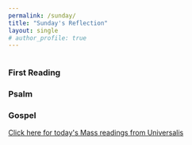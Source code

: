 ```yaml
---
permalink: /sunday/
title: "Sunday's Reflection"
layout: single
# author_profile: true
---
```


<script>
function receivedUniversalisItem(thing)
{var where=document.getElementById("Universalis_" + thing);
 if (where)
   where.style.display="block";
 };
function setUniversalisElement(thing,text)
{var where=document.getElementById("Universalis_" + thing);
 if (where)
   where.innerHTML=text;
 };
function universalisCallback(data)
{for (var thing in data)
  {receivedUniversalisItem(thing);
   var d=data[thing];
   if (typeof d != "object")
     {setUniversalisElement(thing,d)
	  }
	else
	 {for (var t in d)
	   {var dd=d[t];
	    setUniversalisElement(thing + "." + t,dd);
		}
	 }
   }
}
!function(d,id,region,day){function yyyymmdd(day){var now=new Date();var delta=day==7?7-now.getDay():0;var when=new Date(now.getTime()+86400000*delta);return (1900+when.getYear())*10000+(1+when.getMonth())*100+when.getDate();};var js,fjs=d.getElementsByTagName('script')[0];if(!d.getElementById(id)){js=d.createElement('script');js.id=id;js.src=document.location.protocol+'//universalis.com/' + (region==""?region:region+"/") + yyyymmdd(day) + '/jsonpmass.js?callback=universalisCallback';fjs.parentNode.insertBefore(js,fjs);}}(document, 'universalis-js',
/* CUSTOMIZATION: the local calendar

  Insert the name of the local calendar: for instance, "Europe.England.Westminster". For the General Calendar, use an empty string: just "".
  */

"Europe.England.Westminster"
, // Leave this comma here: it really is needed!

/* CUSTOMIZATION: which day do you want?
   Insert 1 for today's readings.
   Insert 7 for next Sunday's readings.
   */

7
);
</script>

<div style="display:flex;justify-content: space-around;align-items: center;">
  <div id="Universalis_day"></div>
  <div style="font-size::16px;" id="Universalis_date"></div>
</div>

<!-- <p id="Universalis_date" style="font-size:small; float:right;"></p>
<p style=" float:left;" class="text-center" id="Universalis_day"></p> -->


<h3 class="text-center">First Reading</h3>

<p style="font-size:16px;" class="text-center" id="Universalis_Mass_R1.source"></p>

<p class="" id="Universalis_Mass_R1.text"></p>

<h3 class="text-center">Psalm</h3>
<p style="font-size:16px;" class="text-center" id="Universalis_Mass_Ps.source"></p>
<p id="Universalis_Mass_Ps.text"></p>

<!-- The Second Readings are wrapped in a <div> block which is set not to display. 
      If there is a Second Reading today then the receivedUniversalisItem() function will make this block visible. -->

<div id="Universalis_Mass_R2" style="display:none">
<h3 class="text-center">Second Reading</h3>
<p style="font-size:16px;" class="text-center" id="Universalis_Mass_R2.source"></p>
<p id="Universalis_Mass_R2.text"></p>
</div>

<h3 class="text-center">Gospel</h3>
<p style="font-size:16px;" class="text-center" id="Universalis_Mass_G.source"></p>
<p id="Universalis_Mass_G.text">
<!-- We have included a link here. When data arrive from Universalis, the link will be replaced by the text of today's Gospel.
     It is good practice to have a link like this so that someone who has Javascript turned off will not be faced with a completely blank page.
     -->
<a style="font-size:14px" href="http://www.universalis.com/mass.html">Click here for today's Mass readings from Universalis</a>
</p>


<p style="font-size:12px" id="Universalis_copyright.text"></p>